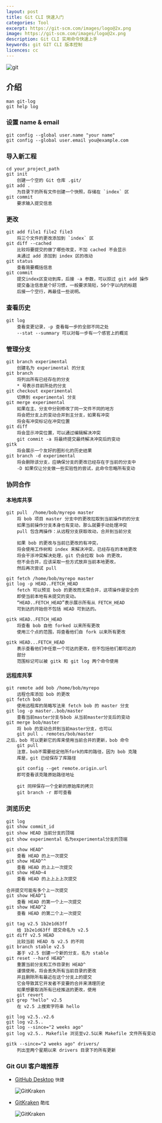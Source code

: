 ```yaml
---
layout: post
title: Git CLI 快速入门
categories: Tool
excerpt: https://git-scm.com/images/logo@2x.png
image: https://git-scm.com/images/logo@2x.png
description: Git CLI 实用命令快速上手
keywords: git GIT CLI 版本控制
licences: cc
---
```


![git](https://git-scm.com/images/logo@2x.png)

## 介绍
	
	man git-log
	git help log
	
### 设置 name & email

	git config --global user.name "your name"
	git config --global user.email you@example.com

### 导入新工程
	
	cd your_project_path
	git init
		创建一个空的 Git 仓库 .git/
	git add .
		为目录下的所有文件创建一个快照，存储在 `index` 区
	git commit
		要求输入提交信息
		
### 更改
	git add file1 file2 file3
		将三个文件的更改添加到 `index` 区
	git diff --cached
		比较将要提交的做了哪些改变，不加 cached 不会显示
		未通过 add 添加到 index 区的改动
	git status
		查看简要概括信息
	git commit
		提交index区变动到库，后接 -a 参数，可以掠过 git add 操作
		提交备注信息是个好习惯，一般要求简短，50个字以内的标题  
		后接一个空行，再最佳一些说明。
		
### 查看历史
	git log
		查看变更记录，-p 查看每一步的全部不同之处
		--stat --summary 可以对每一步有一个感官上的概览
		
### 管理分支
	git branch experimental
		创建名为 experimental 的分支
	git branch
		将列出所有已经存在的分支
		* 号表示目前所处的分支
	git checkout experimental
		切换到 experimental 分支
	git merge experimental
		如果在主、分支中分别修改了同一文件不同的地方
		将会把分支上的变动合并到主分支，如果有冲突
		将会有冲突标记在冲突位置
	git diff
		将会显示冲突位置，可以通过编辑解决冲突
		git commit -a 将最终提交最终解决冲突后的变动
	gitk
		将会展示一个友好的图形化的历史结果
	git branch -d experimental 
		将会删除该分支，应确保分支的更改已经存在于当前的分支中
		-D 如果仅让分支做一些实验性的尝试，此命令忽略所有变动
		
### 协同合作
#### 本地库共享

	git pull  /home/bob/myrepo master
		将 bob 项目 master 分支中的更改拉取到当前操作的的分支
		如果当前操作分支本身也有变动，那么就要手动处理冲突
		pull 包含两操作：从远程分支获取改动，合并到当前分支
		
		如果 bob 的更改与当前已更改的有冲突，
		将会使用工作树和 index 来解决冲突，已经存在的本地更改
		将会干涉冲突解决处理，git 仍会拉取 bob 的更改，
		但不会合并，应该采取一些方式放弃当前本地更改，
		然后再次尝试 pull
		
	git fetch /home/bob/myrepo master
	git log -p HEAD..FETCH_HEAD
		fetch 可以预览 bob 的更改而无需合并，这项操作是安全的
		即使当前本地有未提交的变动。
		“HEAD..FETCH_HEAD”表示展示所有从 FETCH_HEAD
		可到达的开始但不包括 HEAD 可到达的。
	
	gitk HEAD..FETCH_HEAD
		将查看 bob 自他 forked 以来所有更改
		使用三个点的范围，将查看他们自 fork 以来所有更改
		
	gitk HEAD...FETCH_HEAD
		表示查看他们中任意一个可达的更改，但不包括他们都可达的
		部分
		范围标记可以被 gitk 和 git log 两个命令使用
		
#### 远程库共享
	
	git remote add bob /home/bob/myrepo
		远程仓库添加 bob 的更改
	git fetch bob
		使用远程库的简略写法来 fetch bob 的 master 分支
	git log -p master..bob/master
		查看当前master分支与bob 从当前master分支后的变动
	git merge bob/master
		将 bob 的变动合并到当前master分支，也可以
		git pull . remotes/bob/master
	之后，bob 可以更新它的库来使用当前合并的更新，bob 命令
		git pull
		注意，bob不需要给定他所fork的库的路径，因为 bob 克隆
		库是，git 已经保存了库路径
		
		git config --get remote.origin.url
		即可查看该克隆原始路径地址
		
		git 同样保存一个全新的原始库的拷贝
		git branch -r 即可查看
		
### 浏览历史

	git log
	git show commit_id
	git show HEAD 当前分支的顶端
	git show experimental 名为experimental分支的顶端
	
	git show HEAD^ 
		查看 HEAD 的上一次提交
	git show HEAD^^
		查看 HEAD 的上上一次提交
	git show HEAD~4
		查看 HEAD 的上上上上次提交
		
	合并提交可能有多个上一次提交
	git show HEAD^1
		查看 HEAD 的第一个上一次提交
	git show HEAD^2
		查看 HEAD 的第二个上一次提交
	
	git tag v2.5 1b2e1d63ff
		给 1b2e1d63ff 提交命名为 v2.5
	git diff v2.5 HEAD
		比较当前 HEAD 与 v2.5 的不同
	git branch stable v2.5
		基于 v2.5 创建一个新的分支，名为 stable
	git reset --hard HEAD^
		重置当前分支和工作目录到 HEAD^
		谨慎使用，将会丢失所有当前目录的更改
		并且删除所有最近在这个分支上的提交
		它会导致其它开发者不变要的合并来清理历史
		如果想要取消所有已经推送的更改，使用
		git revert
	git grep "hello" v2.5
		在 v2.5 上搜索字符串 hello
		
	git log v2.5..v2.6
	git log v2.5..
	git log --since="2 weeks ago"
	git log v2.5.. Makefile 浏览至v2.5以来 Makefile 文件所有变动
	
	gitk --since="2 weeks ago" drivers/
		列出至两个星期以来 drivers 目录下的所有更新
		
### Git GUI 客户端推荐

* [GitHub Desktop](https://desktop.github.com/) `快捷`

	![GitKraken](https://desktop.github.com/images/github-desktop-screenshot-mac.png)
	
* [GitKraken](https://www.gitkraken.com/) `酷炫`

	![GitKraken](https://www.gitkraken.com/img/index/gk-product-2.png)